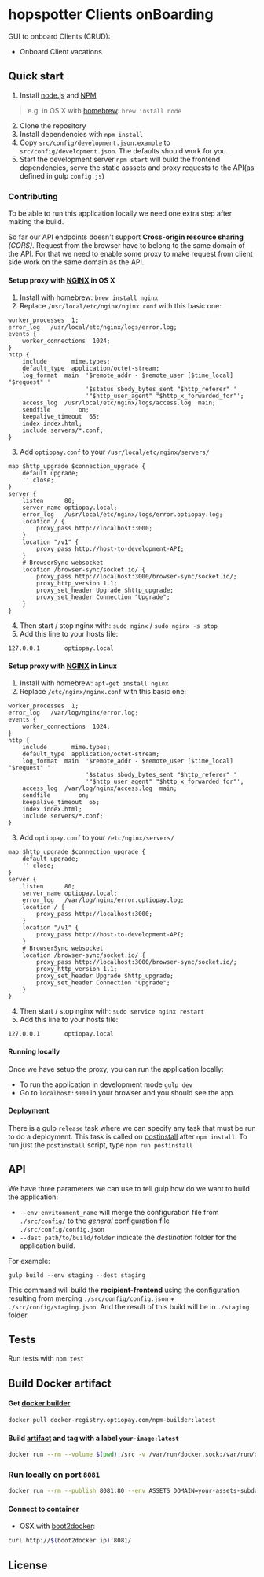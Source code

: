# hopspotter Clients onBoarding

GUI to onboard Clients (CRUD):

- Onboard Client vacations

## Quick start

1. Install [node.js](https://nodejs.org/) and [NPM](https://www.npmjs.com/)
> e.g. in OS X with [homebrew](http://brew.sh/): `brew install node`
2. Clone the repository
3. Install dependencies with `npm install`
4. Copy `src/config/development.json.example` to `src/config/development.json`. The defaults should work for you.  
5. Start the development server `npm start` will build the frontend dependencies, serve the static asssets and proxy requests to the API(as defined in gulp `config.js`)


### Contributing

To be able to run this application locally we need one extra step after making the build.

So far our API endpoints doesn't support **Cross-origin resource sharing** _(CORS)_. Request from the browser have to belong to the same domain of the API.  For that we need to enable some proxy to make request from client side work on the same domain as the API.

#### Setup proxy with [NGINX](http://nginx.org/) in OS X

1. Install with homebrew: `brew install nginx`
2. Replace `/usr/local/etc/nginx/nginx.conf` with this basic one:
```
worker_processes  1;
error_log   /usr/local/etc/nginx/logs/error.log;
events {
    worker_connections  1024;
}
http {
    include       mime.types;
    default_type  application/octet-stream;
    log_format  main  '$remote_addr - $remote_user [$time_local] "$request" '
                      '$status $body_bytes_sent "$http_referer" '
                      '"$http_user_agent" "$http_x_forwarded_for"';
    access_log  /usr/local/etc/nginx/logs/access.log  main;
    sendfile        on;
    keepalive_timeout  65;
    index index.html;
    include servers/*.conf;
}
```
3. Add `optiopay.conf` to your `/usr/local/etc/nginx/servers/`
```
map $http_upgrade $connection_upgrade {
    default upgrade;
    '' close;
}
server {
    listen      80;
    server_name optiopay.local;
    error_log   /usr/local/etc/nginx/logs/error.optiopay.log;
    location / {
        proxy_pass http://localhost:3000;
    }
    location "/v1" {
        proxy_pass http://host-to-development-API;
    }
    # BrowserSync websocket
    location /browser-sync/socket.io/ {
        proxy_pass http://localhost:3000/browser-sync/socket.io/;
        proxy_http_version 1.1;
        proxy_set_header Upgrade $http_upgrade;
        proxy_set_header Connection "Upgrade";
    }
}
```
4. Then start / stop nginx with: `sudo nginx` / `sudo nginx -s stop`
5. Add this line to your hosts file:
```
127.0.0.1       optiopay.local
```
#### Setup proxy with [NGINX](http://nginx.org/) in Linux

1. Install with homebrew: `apt-get install nginx`
2. Replace `/etc/nginx/nginx.conf` with this basic one:
```
worker_processes  1;
error_log   /var/log/nginx/error.log;
events {
    worker_connections  1024;
}
http {
    include       mime.types;
    default_type  application/octet-stream;
    log_format  main  '$remote_addr - $remote_user [$time_local] "$request" '
                      '$status $body_bytes_sent "$http_referer" '
                      '"$http_user_agent" "$http_x_forwarded_for"';
    access_log  /var/log/nginx/access.log  main;
    sendfile        on;
    keepalive_timeout  65;
    index index.html;
    include servers/*.conf;
}
```
3. Add `optiopay.conf` to your `/etc/nginx/servers/`
```
map $http_upgrade $connection_upgrade {
    default upgrade;
    '' close;
}
server {
    listen      80;
    server_name optiopay.local;
    error_log   /var/log/nginx/error.optiopay.log;
    location / {
        proxy_pass http://localhost:3000;
    }
    location "/v1" {
        proxy_pass http://host-to-development-API;
    }
    # BrowserSync websocket
    location /browser-sync/socket.io/ {
        proxy_pass http://localhost:3000/browser-sync/socket.io/;
        proxy_http_version 1.1;
        proxy_set_header Upgrade $http_upgrade;
        proxy_set_header Connection "Upgrade";
    }
}
```
4. Then start / stop nginx with: `sudo service nginx restart`
5. Add this line to your hosts file:
```
127.0.0.1       optiopay.local
```

#### Running locally

Once we have setup the proxy, you can run the application locally:

- To run the application in development mode  `gulp dev`
- Go to `localhost:3000` in your browser and you should see the app.

#### Deployment

There is a gulp `release` task where we can specify any task that must be run to do a deployment.
This task is called on [postinstall](https://docs.npmjs.com/misc/scripts) after `npm install`.
To run just the `postinstall` script, type `npm run postinstall`

## API

We have three parameters we can use to tell gulp how do we want to build the application:

- `--env envitonment_name` will merge the configuration file from `./src/config/` to the _general_ configuration file `./src/config/config.json`
- `--dest path/to/build/folder` indicate the _destination_ folder for the application build.

For example:

```
gulp build --env staging --dest staging
```
This command will build the **recipient-frontend** using the configuration resulting from merging `./src/config/config.json` + `./src/config/staging.json`. And the result of this build will be in `./staging` folder.

## Tests

Run tests with `npm test`

## Build Docker artifact

#### Get [docker builder](https://github.com/optiopay/sandbox/tree/master/npm-builder)
~~~bash
docker pull docker-registry.optiopay.com/npm-builder:latest
~~~

#### Build [artifact](https://docs.docker.com/engine/userguide/dockerimages/) and tag with a label `your-image:latest`
~~~bash
docker run --rm --volume $(pwd):/src -v /var/run/docker.sock:/var/run/docker.sock npm-builder your-image:latest
~~~

### Run locally on port `8081`
~~~bash
docker run --rm --publish 8081:80 --env ASSETS_DOMAIN=your-assets-subdomain.optipay.com your-image:latest
~~~

#### Connect to container
* OSX with [boot2docker](http://boot2docker.io/):
~~~bash
curl http://$(boot2docker ip):8081/
~~~

## License
